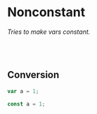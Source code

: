 
# Nonconstant

*Tries to make vars constant.*

<br>
<br>

## Conversion

```js
var a = 1;
```

```js
const a = 1;
```

<br>
